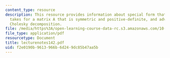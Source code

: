 ```yaml
---
content_type: resource
description: This resource provides information about special form that LU decomposition
  takes for a matrix A that is symmetric and positive-definite, and advantages of
  Cholesky decomposition.
file: /media/https%3A/open-learning-course-data-rc.s3.amazonaws.com/10-34-numerical-methods-applied-to-chemical-engineering-fall-2005/f2e0190b9613966b6d249dc85b47aa5b_lecturenotes142.pdf
file_type: application/pdf
resourcetype: Document
title: lecturenotes142.pdf
uid: f2e0190b-9613-966b-6d24-9dc85b47aa5b
---
```

